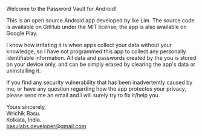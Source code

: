 Welcome to the Password Vault for Android!

This is an open source Android app developed by Ike Lim. The source code is available on GitHub under the MIT license; the app is also available on Google Play.

I know how irritating it is when apps collect your data without your knowledge, so I have not programmed this app to collect any personally identifiable information. All data and passwords created by the you is stored on your device only, and can be simply erased by clearing the app's data or uninstalling it.

If you find any security vulnerability that has been inadvertently caused by me, or have any question regarding how the app protectes your privacy, please send me an email and I will surely try to fix it/help you.

Yours sincerely,  
Wrichik Basu.  
Kolkata, India.  
basulabs.developer@gmail.com
